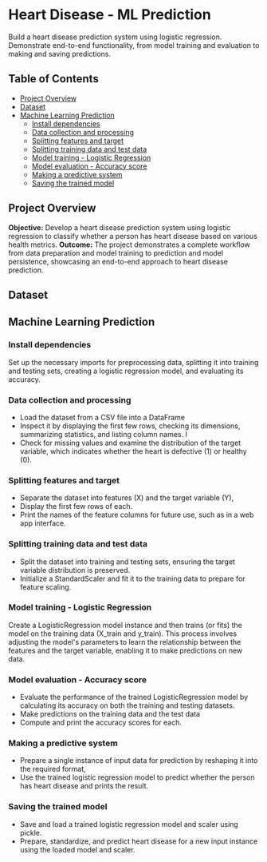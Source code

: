# Heart Disease - ML Prediction
Build a heart disease prediction system using logistic regression. Demonstrate end-to-end functionality, from model training and evaluation to making and saving predictions.

## Table of Contents
- [Project Overview](#project-overview)
- [Dataset](#dataset)
- [Machine Learning Prediction](#machine-learning-prediction)
  - [Install dependencies](#install-dependencies)
  - [Data collection and processing](#data-collection-and-processing)
  - [Splitting features and target](#splitting-features-and-target)
  - [Splitting training data and test data](#splitting-training-data-and-test-data)
  - [Model training - Logistic Regression](#model-training---logistic-regression)
  - [Model evaluation - Accuracy score](#model-evaluation---accuracy-score)
  - [Making a predictive system](#making-a-predictive-system)
  - [Saving the trained model](#saving-the-trained-model)

## Project Overview
**Objective:** Develop a heart disease prediction system using logistic regression to classify whether a person has heart disease based on various health metrics.
**Outcome:** The project demonstrates a complete workflow from data preparation and model training to prediction and model persistence, showcasing an end-to-end approach to heart disease prediction.

## Dataset

## Machine Learning Prediction
### Install dependencies
Set up the necessary imports for preprocessing data, splitting it into training and testing sets, creating a logistic regression model, and evaluating its accuracy.

### Data collection and processing
- Load the dataset from a CSV file into a DataFrame
- Inspect it by displaying the first few rows, checking its dimensions, summarizing statistics, and listing column names. I
- Check for missing values and examine the distribution of the target variable, which indicates whether the heart is defective (1) or healthy (0).

### Splitting features and target
- Separate the dataset into features (X) and the target variable (Y),
- Display the first few rows of each.
- Print the names of the feature columns for future use, such as in a web app interface.

### Splitting training data and test data
- Split the dataset into training and testing sets, ensuring the target variable distribution is preserved.
- Initialize a StandardScaler and fit it to the training data to prepare for feature scaling.

### Model training - Logistic Regression
Create a LogisticRegression model instance and then trains (or fits) the model on the training data (X_train and y_train). This process involves adjusting the model's parameters to learn the relationship between the features and the target variable, enabling it to make predictions on new data.

### Model evaluation - Accuracy score
- Evaluate the performance of the trained LogisticRegression model by calculating its accuracy on both the training and testing datasets.
- Make predictions on the training data and the test data
- Compute and print the accuracy scores for each.

### Making a predictive system
- Prepare a single instance of input data for prediction by reshaping it into the required format,
- Use the trained logistic regression model to predict whether the person has heart disease and prints the result.

### Saving the trained model
- Save and load a trained logistic regression model and scaler using pickle.
- Prepare, standardize, and predict heart disease for a new input instance using the loaded model and scaler.
